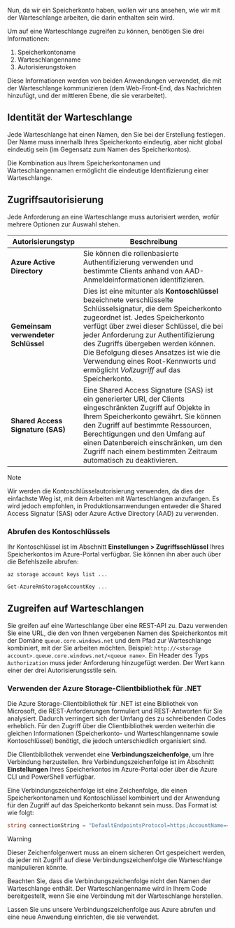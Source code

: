 Nun, da wir ein Speicherkonto haben, wollen wir uns ansehen, wie wir mit der Warteschlange arbeiten, die darin enthalten sein wird.

Um auf eine Warteschlange zugreifen zu können, benötigen Sie drei Informationen:

 1. Speicherkontoname
 2. Warteschlangenname
 3. Autorisierungstoken

Diese Informationen werden von beiden Anwendungen verwendet, die mit der Warteschlange kommunizieren (dem Web-Front-End, das Nachrichten hinzufügt, und der mittleren Ebene, die sie verarbeitet).

## <a name="queue-identity"></a>Identität der Warteschlange

Jede Warteschlange hat einen Namen, den Sie bei der Erstellung festlegen. Der Name muss innerhalb Ihres Speicherkonto eindeutig, aber nicht global eindeutig sein (im Gegensatz zum Namen des Speicherkontos).

Die Kombination aus Ihrem Speicherkontonamen und Warteschlangennamen ermöglicht die eindeutige Identifizierung einer Warteschlange.

## <a name="access-authorization"></a>Zugriffsautorisierung

Jede Anforderung an eine Warteschlange muss autorisiert werden, wofür mehrere Optionen zur Auswahl stehen.

| Autorisierungstyp | Beschreibung |
|--------------------|-------------|
| **Azure Active Directory** | Sie können die rollenbasierte Authentifizierung verwenden und bestimmte Clients anhand von AAD-Anmeldeinformationen identifizieren. |
| **Gemeinsam verwendeter Schlüssel** | Dies ist eine mitunter als **Kontoschlüssel** bezeichnete verschlüsselte Schlüsselsignatur, die dem Speicherkonto zugeordnet ist. Jedes Speicherkonto verfügt über zwei dieser Schlüssel, die bei jeder Anforderung zur Authentifizierung des Zugriffs übergeben werden können. Die Befolgung dieses Ansatzes ist wie die Verwendung eines Root-Kennworts und ermöglicht _Vollzugriff_ auf das Speicherkonto. |
| **Shared Access Signature (SAS)** | Eine Shared Access Signature (SAS) ist ein generierter URI, der Clients eingeschränkten Zugriff auf Objekte in Ihrem Speicherkonto gewährt. Sie können den Zugriff auf bestimmte Ressourcen, Berechtigungen und den Umfang auf einen Datenbereich einschränken, um den Zugriff nach einem bestimmten Zeitraum automatisch zu deaktivieren.  |

> [!NOTE]
> Wir werden die Kontoschlüsselautorisierung verwenden, da dies der einfachste Weg ist, mit dem Arbeiten mit Warteschlangen anzufangen. Es wird jedoch empfohlen, in Produktionsanwendungen entweder die Shared Access Signatur (SAS) oder Azure Active Directory (AAD) zu verwenden.

### <a name="retrieving-the-account-key"></a>Abrufen des Kontoschlüssels
 
Ihr Kontoschlüssel ist im Abschnitt **Einstellungen > Zugriffsschlüssel** Ihres Speicherkontos im Azure-Portal verfügbar. Sie können ihn aber auch über die Befehlszeile abrufen:

```azurecli
az storage account keys list ...
```

```powershell
Get-AzureRmStorageAccountKey ...
```

## <a name="accessing-queues"></a>Zugreifen auf Warteschlangen

Sie greifen auf eine Warteschlange über eine REST-API zu. Dazu verwenden Sie eine URL, die den von Ihnen vergebenen Namen des Speicherkontos mit der Domäne `queue.core.windows.net` und dem Pfad zur Warteschlange kombiniert, mit der Sie arbeiten möchten. Beispiel: `http://<storage account>.queue.core.windows.net/<queue name>`. Ein Header des Typs `Authorization` muss jeder Anforderung hinzugefügt werden. Der Wert kann einer der drei Autorisierungsstile sein.

### <a name="using-the-azure-storage-client-library-for-net"></a>Verwenden der Azure Storage-Clientbibliothek für .NET

Die Azure Storage-Clientbibliothek für .NET ist eine Bibliothek von Microsoft, die REST-Anforderungen formuliert und REST-Antworten für Sie analysiert. Dadurch verringert sich der Umfang des zu schreibenden Codes erheblich. Für den Zugriff über die Clientbibliothek werden weiterhin die gleichen Informationen (Speicherkonto- und Warteschlangenname sowie Kontoschlüssel) benötigt, die jedoch unterschiedlich organisiert sind.

Die Clientbibliothek verwendet eine **Verbindungszeichenfolge**, um Ihre Verbindung herzustellen. Ihre Verbindungszeichenfolge ist im Abschnitt **Einstellungen** Ihres Speicherkontos im Azure-Portal oder über die Azure CLI und PowerShell verfügbar.

Eine Verbindungszeichenfolge ist eine Zeichenfolge, die einen Speicherkontonamen und Kontoschlüssel kombiniert und der Anwendung für den Zugriff auf das Speicherkonto bekannt sein muss. Das Format ist wie folgt:

```csharp
string connectionString = "DefaultEndpointsProtocol=https;AccountName=<your storage account name>;AccountKey=<your key>;EndpointSuffix=core.windows.net"
```

> [!WARNING]
> Dieser Zeichenfolgenwert muss an einem sicheren Ort gespeichert werden, da jeder mit Zugriff auf diese Verbindungszeichenfolge die Warteschlange manipulieren könnte.

Beachten Sie, dass die Verbindungszeichenfolge nicht den Namen der Warteschlange enthält. Der Warteschlangenname wird in Ihrem Code bereitgestellt, wenn Sie eine Verbindung mit der Warteschlange herstellen.

Lassen Sie uns unsere Verbindungszeichenfolge aus Azure abrufen und eine neue Anwendung einrichten, die sie verwendet.